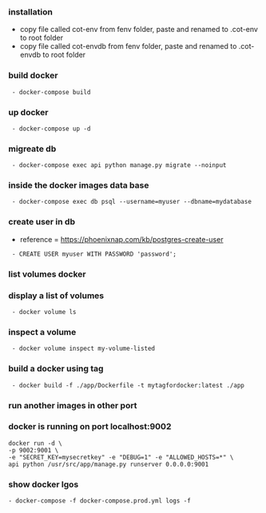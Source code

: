 ### installation
- copy file called cot-env from fenv folder, paste and renamed to .cot-env to
  root folder
- copy file called cot-envdb from fenv folder, paste and renamed to .cot-envdb
  to root folder
 
### build docker
```
 - docker-compose build
```

### up docker
```
 - docker-compose up -d 
```

### migreate db
```
 - docker-compose exec api python manage.py migrate --noinput 
```

### inside the docker images data base 
```
 - docker-compose exec db psql --username=myuser --dbname=mydatabase 
```
### create user in db
- reference = https://phoenixnap.com/kb/postgres-create-user
```
 - CREATE USER myuser WITH PASSWORD 'password';
```

### list volumes docker 
### display a list of volumes
```
 - docker volume ls 
```

### inspect a volume 
```
 - docker volume inspect my-volume-listed 
```

### build a docker using tag 
```
 - docker build -f ./app/Dockerfile -t mytagfordocker:latest ./app
```

### run another images in other port 
### docker is running on port localhost:9002
```
docker run -d \                                     
-p 9002:9001 \
-e "SECRET_KEY=mysecretkey" -e "DEBUG=1" -e "ALLOWED_HOSTS=*" \
api python /usr/src/app/manage.py runserver 0.0.0.0:9001
```

### show docker lgos
```
- docker-compose -f docker-compose.prod.yml logs -f
```

